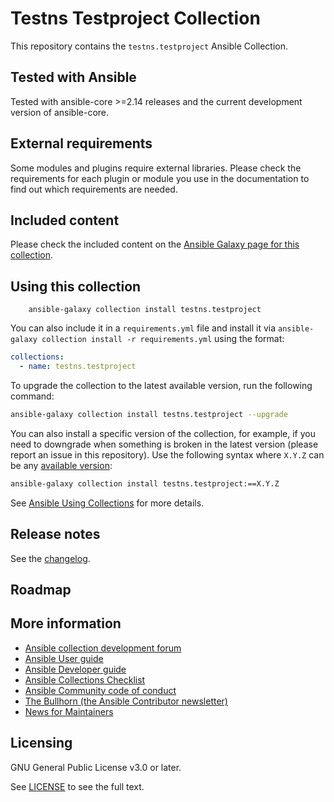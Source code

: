 # Testns Testproject Collection

This repository contains the `testns.testproject` Ansible Collection.

## Tested with Ansible

Tested with ansible-core >=2.14 releases and the current development version of
ansible-core.

## External requirements

Some modules and plugins require external libraries. Please check the
requirements for each plugin or module you use in the documentation to find out
which requirements are needed.

## Included content

Please check the included content on the
[Ansible Galaxy page for this collection](https://galaxy.ansible.com/testns/testproject).

## Using this collection

```
    ansible-galaxy collection install testns.testproject
```

You can also include it in a `requirements.yml` file and install it via
`ansible-galaxy collection install -r requirements.yml` using the format:

```yaml
collections:
  - name: testns.testproject
```

To upgrade the collection to the latest available version, run the following
command:

```bash
ansible-galaxy collection install testns.testproject --upgrade
```

You can also install a specific version of the collection, for example, if you
need to downgrade when something is broken in the latest version (please report
an issue in this repository). Use the following syntax where `X.Y.Z` can be any
[available version](https://galaxy.ansible.com/testns/testproject):

```bash
ansible-galaxy collection install testns.testproject:==X.Y.Z
```

See
[Ansible Using Collections](https://docs.ansible.com/ansible/latest/user_guide/collections_using.html)
for more details.

## Release notes

See the
[changelog](https://github.com/ansible-collections/testns.testproject/tree/main/CHANGELOG.rst).

## Roadmap

<!-- Optional. Include the roadmap for this collection, and the proposed release/versioning strategy so users can anticipate the upgrade/update cycle. -->

## More information

<!-- List out where the user can find additional information, such as working group meeting times, slack/Matrix channels, or documentation for the product this collection automates. At a minimum, link to: -->

- [Ansible collection development forum](https://forum.ansible.com/c/project/collection-development/27)
- [Ansible User guide](https://docs.ansible.com/ansible/devel/user_guide/index.html)
- [Ansible Developer guide](https://docs.ansible.com/ansible/devel/dev_guide/index.html)
- [Ansible Collections Checklist](https://docs.ansible.com/ansible/devel/community/collection_contributors/collection_requirements.html)
- [Ansible Community code of conduct](https://docs.ansible.com/ansible/devel/community/code_of_conduct.html)
- [The Bullhorn (the Ansible Contributor newsletter)](https://docs.ansible.com/ansible/devel/community/communication.html#the-bullhorn)
- [News for Maintainers](https://forum.ansible.com/tag/news-for-maintainers)

## Licensing

GNU General Public License v3.0 or later.

See [LICENSE](https://www.gnu.org/licenses/gpl-3.0.txt) to see the full text.
